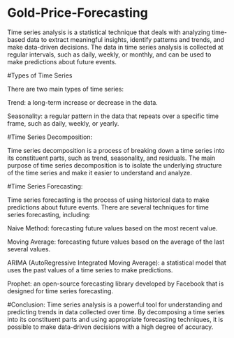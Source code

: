 # Gold-Price-Forecasting

Time series analysis is a statistical technique that deals with analyzing time-based data to extract meaningful insights, identify patterns and trends, and make data-driven decisions. The data in time series analysis is collected at regular intervals, such as daily, weekly, or monthly, and can be used to make predictions about future events.

#Types of Time Series

There are two main types of time series:

Trend: a long-term increase or decrease in the data.

Seasonality: a regular pattern in the data that repeats over a specific time frame, such as daily, weekly, or yearly.

#Time Series Decomposition:

Time series decomposition is a process of breaking down a time series into its constituent parts, such as trend, seasonality, and residuals. The main purpose of time series decomposition is to isolate the underlying structure of the time series and make it easier to understand and analyze.

#Time Series Forecasting:

Time series forecasting is the process of using historical data to make predictions about future events. There are several techniques for time series forecasting, including:

Naive Method: forecasting future values based on the most recent value.

Moving Average: forecasting future values based on the average of the last several values.

ARIMA (AutoRegressive Integrated Moving Average): a statistical model that uses the past values of a time series to make predictions.

Prophet: an open-source forecasting library developed by Facebook that is designed for time series forecasting.

#Conclusion:
Time series analysis is a powerful tool for understanding and predicting trends in data collected over time. By decomposing a time series into its constituent parts and using appropriate forecasting techniques, it is possible to make data-driven decisions with a high degree of accuracy.
